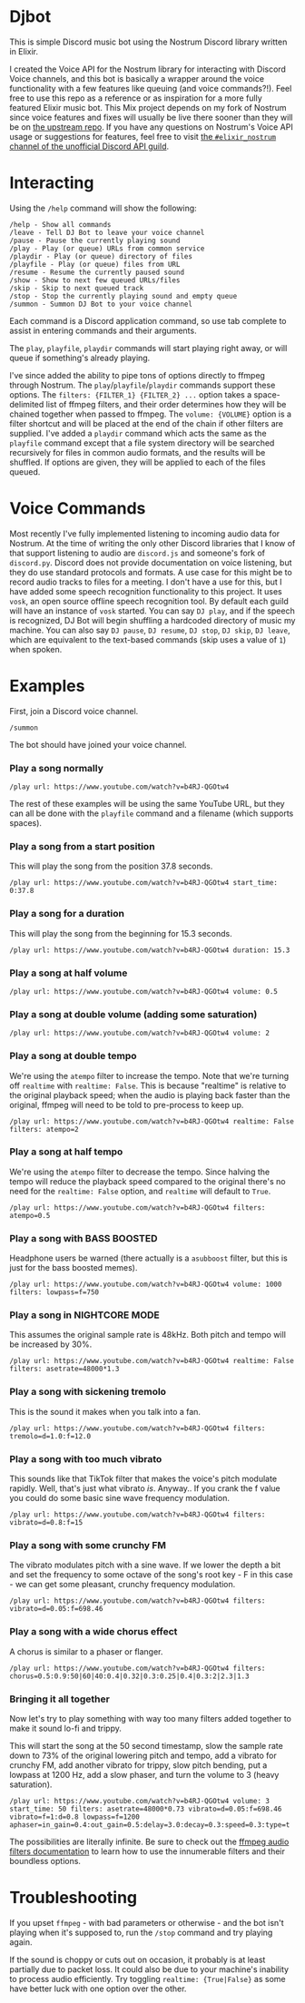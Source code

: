 # Djbot

This is simple Discord music bot using the Nostrum Discord library written in Elixir.

I created the Voice API for the Nostrum library for interacting with Discord Voice channels, and this bot is basically a wrapper around the voice functionality with a few features like queuing (and voice commands?!). Feel free to use this repo as a reference or as inspiration for a more fully featured Elixir music bot. This Mix project depends on my fork of Nostrum since voice features and fixes will usually be live there sooner than they will be on [the upstream repo](https://github.com/Kraigie/nostrum). If you have any questions on Nostrum's Voice API usage or suggestions for features, feel free to visit [the `#elixir_nostrum` channel of the unofficial Discord API guild](https://discord.gg/2Bgn8nW).

# Interacting

Using the `/help` command will show the following:

```
/help - Show all commands
/leave - Tell DJ Bot to leave your voice channel
/pause - Pause the currently playing sound
/play - Play (or queue) URLs from common service
/playdir - Play (or queue) directory of files
/playfile - Play (or queue) files from URL
/resume - Resume the currently paused sound
/show - Show to next few queued URLs/files
/skip - Skip to next queued track
/stop - Stop the currently playing sound and empty queue
/summon - Summon DJ Bot to your voice channel
```

Each command is a Discord application command, so use tab complete to assist in entering commands and their arguments. 

The `play`, `playfile`, `playdir` commands will start playing right away, or will queue if something's already playing.

I've since added the ability to pipe tons of options directly to ffmpeg through Nostrum. The `play`/`playfile`/`playdir` commands support these options.
The `filters: {FILTER_1} {FILTER_2} ...` option takes a space-delimited list of ffmpeg filters, and their order determines how they will be chained together when passed to ffmpeg.
The `volume: {VOLUME}` option is a filter shortcut and will be placed at the end of the chain if other filters are supplied.
I've added a `playdir` command which acts the same as the `playfile` command except that a file system directory will be searched recursively for
files in common audio formats, and the results will be shuffled. If options are given, they will be applied to each of the files queued.

# Voice Commands

Most recently I've fully implemented listening to incoming audio data for Nostrum. At the time of writing the only other Discord libraries that I know of that support listening to audio are `discord.js` and someone's fork of `discord.py`. Discord does not provide documentation on voice listening, but they do use standard protocols and formats. A use case for this might be to record audio tracks to files for a meeting. I don't have a use for this, but I have added some speech recognition functionality to this project. It uses `vosk`, an open source offline speech recognition tool. By default each guild will have an instance of `vosk` started. You can say `DJ play`, and if the speech is recognized, DJ Bot will begin shuffling a hardcoded directory of music my machine. You can also say `DJ pause`, `DJ resume`, `DJ stop`, `DJ skip`, `DJ leave`, which are equivalent to the text-based commands (skip uses a value of `1`) when spoken.

# Examples

First, join a Discord voice channel.

`/summon`

The bot should have joined your voice channel.

### Play a song normally

`/play url: https://www.youtube.com/watch?v=b4RJ-QGOtw4`

The rest of these examples will be using the same YouTube URL, but they can all be done with the `playfile` command and a filename (which supports spaces).

### Play a song from a start position

This will play the song from the position 37.8 seconds.

`/play url: https://www.youtube.com/watch?v=b4RJ-QGOtw4 start_time: 0:37.8`

### Play a song for a duration

This will play the song from the beginning for 15.3 seconds.

`/play url: https://www.youtube.com/watch?v=b4RJ-QGOtw4 duration: 15.3`

### Play a song at half volume

`/play url: https://www.youtube.com/watch?v=b4RJ-QGOtw4 volume: 0.5`

### Play a song at double volume (adding some saturation)

`/play url: https://www.youtube.com/watch?v=b4RJ-QGOtw4 volume: 2`

### Play a song at double tempo

We're using the `atempo` filter to increase the tempo.
Note that we're turning off `realtime` with `realtime: False`.
This is because "realtime" is relative to the original playback speed;
when the audio is playing back faster than the original, ffmpeg will need to
be told to pre-process to keep up.

`/play url: https://www.youtube.com/watch?v=b4RJ-QGOtw4 realtime: False filters: atempo=2`

### Play a song at half tempo

We're using the `atempo` filter to decrease the tempo.
Since halving the tempo will reduce the playback speed compared to the original
there's no need for the `realtime: False` option, and `realtime` will default to `True`.

`/play url: https://www.youtube.com/watch?v=b4RJ-QGOtw4 filters: atempo=0.5`

### Play a song with BASS BOOSTED

Headphone users be warned (there actually is a `asubboost` filter, but this is just for the bass boosted memes). 

`/play url: https://www.youtube.com/watch?v=b4RJ-QGOtw4 volume: 1000 filters: lowpass=f=750`

### Play a song in NIGHTCORE MODE

This assumes the original sample rate is 48kHz. Both pitch and tempo will be increased by 30%.

`/play url: https://www.youtube.com/watch?v=b4RJ-QGOtw4 realtime: False filters: asetrate=48000*1.3`

### Play a song with sickening tremolo

This is the sound it makes when you talk into a fan.

`/play url: https://www.youtube.com/watch?v=b4RJ-QGOtw4 filters: tremolo=d=1.0:f=12.0`

### Play a song with too much vibrato

This sounds like that TikTok filter that makes the voice's pitch modulate rapidly.
Well, that's just what vibrato *is*. Anyway..
If you crank the f value you could do some basic sine wave frequency modulation.

`/play url: https://www.youtube.com/watch?v=b4RJ-QGOtw4 filters: vibrato=d=0.8:f=15`

### Play a song with some crunchy FM

The vibrato modulates pitch with a sine wave. If we lower the depth a bit
and set the frequency to some octave of the song's root key - F in this case -
we can get some pleasant, crunchy frequency modulation.

`/play url: https://www.youtube.com/watch?v=b4RJ-QGOtw4 filters: vibrato=d=0.05:f=698.46`

### Play a song with a wide chorus effect

A chorus is similar to a phaser or flanger.

`/play url: https://www.youtube.com/watch?v=b4RJ-QGOtw4 filters: chorus=0.5:0.9:50|60|40:0.4|0.32|0.3:0.25|0.4|0.3:2|2.3|1.3`

### Bringing it all together

Now let's try to play something with way too many filters added together to make it sound lo-fi and trippy.

This will start the song at the 50 second timestamp, slow the sample rate down to 73% of the original lowering pitch and tempo,
add a vibrato for crunchy FM, add another vibrato for trippy, slow pitch bending, put a lowpass at 1200 Hz, add a slow phaser, and turn the volume to 3 (heavy saturation).

`/play url: https://www.youtube.com/watch?v=b4RJ-QGOtw4 volume: 3 start_time: 50 filters: asetrate=48000*0.73 vibrato=d=0.05:f=698.46 vibrato=f=1:d=0.8 lowpass=f=1200 aphaser=in_gain=0.4:out_gain=0.5:delay=3.0:decay=0.3:speed=0.3:type=t`

The possibilities are literally infinite. Be sure to check out the [ffmpeg audio filters documentation](https://ffmpeg.org/ffmpeg-filters.html#Audio-Filters) to learn how to
use the innumerable filters and their boundless options.

# Troubleshooting

If you upset `ffmpeg` - with bad parameters or otherwise - and the bot isn't playing when it's supposed to, run the `/stop` command and try playing again.

If the sound is choppy or cuts out on occasion, it probably is at least partially due to packet loss. It could also be due to your machine's inability to process audio efficiently.
Try toggling `realtime: {True|False}` as some have better luck with one option over the other.
